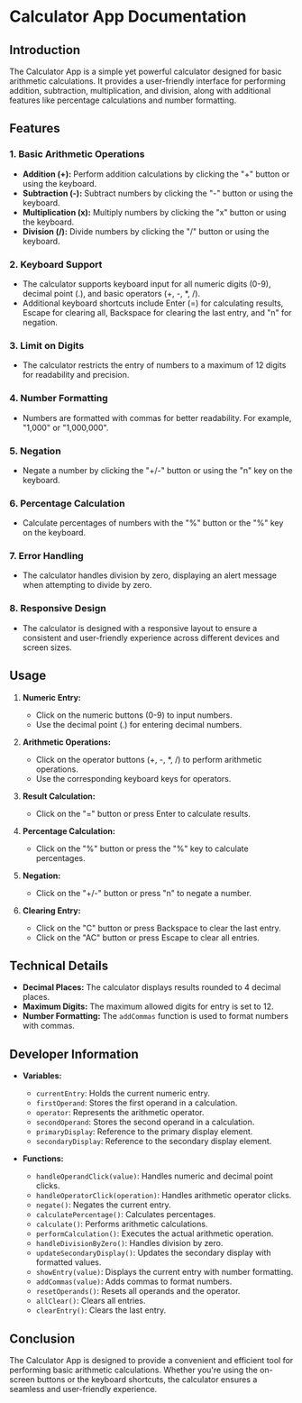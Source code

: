 # Calculator App Documentation

## Introduction

The Calculator App is a simple yet powerful calculator designed for basic arithmetic calculations. It provides a user-friendly interface for performing addition, subtraction, multiplication, and division, along with additional features like percentage calculations and number formatting.

## Features

### 1. Basic Arithmetic Operations

- **Addition (+):** Perform addition calculations by clicking the "+" button or using the keyboard.
- **Subtraction (-):** Subtract numbers by clicking the "-" button or using the keyboard.
- **Multiplication (x):** Multiply numbers by clicking the "x" button or using the keyboard.
- **Division (/):** Divide numbers by clicking the "/" button or using the keyboard.

### 2. Keyboard Support

- The calculator supports keyboard input for all numeric digits (0-9), decimal point (.), and basic operators (+, -, *, /).
- Additional keyboard shortcuts include Enter (=) for calculating results, Escape for clearing all, Backspace for clearing the last entry, and "n" for negation.

### 3. Limit on Digits

- The calculator restricts the entry of numbers to a maximum of 12 digits for readability and precision.

### 4. Number Formatting

- Numbers are formatted with commas for better readability. For example, "1,000" or "1,000,000".

### 5. Negation

- Negate a number by clicking the "+/-" button or using the "n" key on the keyboard.

### 6. Percentage Calculation

- Calculate percentages of numbers with the "%" button or the "%" key on the keyboard.

### 7. Error Handling

- The calculator handles division by zero, displaying an alert message when attempting to divide by zero.

### 8. Responsive Design

- The calculator is designed with a responsive layout to ensure a consistent and user-friendly experience across different devices and screen sizes.

## Usage

1. **Numeric Entry:**
   - Click on the numeric buttons (0-9) to input numbers.
   - Use the decimal point (.) for entering decimal numbers.

2. **Arithmetic Operations:**
   - Click on the operator buttons (+, -, *, /) to perform arithmetic operations.
   - Use the corresponding keyboard keys for operators.

3. **Result Calculation:**
   - Click on the "=" button or press Enter to calculate results.

4. **Percentage Calculation:**
   - Click on the "%" button or press the "%" key to calculate percentages.

5. **Negation:**
   - Click on the "+/-" button or press "n" to negate a number.

6. **Clearing Entry:**
   - Click on the "C" button or press Backspace to clear the last entry.
   - Click on the "AC" button or press Escape to clear all entries.

## Technical Details

- **Decimal Places:** The calculator displays results rounded to 4 decimal places.
- **Maximum Digits:** The maximum allowed digits for entry is set to 12.
- **Number Formatting:** The `addCommas` function is used to format numbers with commas.

## Developer Information

- **Variables:**
  - `currentEntry`: Holds the current numeric entry.
  - `firstOperand`: Stores the first operand in a calculation.
  - `operator`: Represents the arithmetic operator.
  - `secondOperand`: Stores the second operand in a calculation.
  - `primaryDisplay`: Reference to the primary display element.
  - `secondaryDisplay`: Reference to the secondary display element.

- **Functions:**
  - `handleOperandClick(value)`: Handles numeric and decimal point clicks.
  - `handleOperatorClick(operation)`: Handles arithmetic operator clicks.
  - `negate()`: Negates the current entry.
  - `calculatePercentage()`: Calculates percentages.
  - `calculate()`: Performs arithmetic calculations.
  - `performCalculation()`: Executes the actual arithmetic operation.
  - `handleDivisionByZero()`: Handles division by zero.
  - `updateSecondaryDisplay()`: Updates the secondary display with formatted values.
  - `showEntry(value)`: Displays the current entry with number formatting.
  - `addCommas(value)`: Adds commas to format numbers.
  - `resetOperands()`: Resets all operands and the operator.
  - `allClear()`: Clears all entries.
  - `clearEntry()`: Clears the last entry.

## Conclusion

The Calculator App is designed to provide a convenient and efficient tool for performing basic arithmetic calculations. Whether you're using the on-screen buttons or the keyboard shortcuts, the calculator ensures a seamless and user-friendly experience.